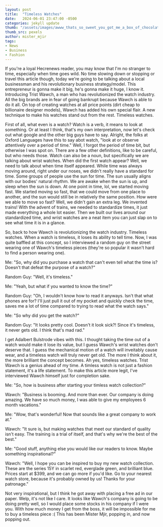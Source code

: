 ```yaml
---
layout: post
title:  "Timeless Watches"
date:   2024-06-01 23:47:00 -0500
categories: jekyll update
thumb: "/assets/images/awww_thats_so_sweet_you_got_me_a_box_of_chocolates_wait_a_minute_these_are_just_watches_well_i_gotta_hand_it_to_you_its_a_nice_gift.jpg"
thumb_src: pexels
author: mister_mjir
tags:
- News
- Business
- Fashion
---
```

If you're a loyal Hecrenews reader, you may know that I'm no stranger to time, especially when time goes wild. No time slowing down or stopping or travel
this article though, today we're going to be talking about a local businessman and his revolutionary business strategy/model. This entrepreneur is
gonna make it big, he's gonna make it huge, I know it. Introducing Trist Wawch, a man who has revolutionized the watch industry. All the big brands are
in fear of going bankrupt because Wawch is able to do it all. On top of creating watches at all price points (dirt cheap to billionaire designer
models), Wawch has added his own special flair. A new technique to make his watches stand out from the rest. Timeless watches.

First of all, what even is a watch? Watch is a verb, it means to look at something. Or at least I think, that's my own interpretation, now let's check
out what google and the other big guys have to say. Alright, the folks at Oxford Languages have this to say abot watch, "look at or observe attentively 
over a period of time." Well, I forgot the period of time bit, but otherwise I was spot on. There are a few other definitions, like to be careful,
but who needs those. Watch can also be a noun, but specifically we are talking about wrist watches. When did the first watch appear? Well, we need to
talk about when time itself appeared. While time was always moving around, right under our noses, we didn't really have a standard for time. Some groups
of people use the sun for time. The sun usually aligns with our bodies' natural rhythm. We are awake when the sun is up, and sleep when the sun is down.
At one point in time, lol, we started moving fast. We started moving so fast, that we could move from one place to another, and the sun would still be in relatively
the same position. How were we able to move so fast? Well, we didn't gain an extra leg. We invented trains! With the advent of trains, we needed to standardize times,
it just made everything a whole lot easier. Then we built our lives around our standardized time, and wrist watches are a neat item you can just slap on to see what
time it is in a glance. 

So, back to how Wawch is revolutionizing the watch industry. Timeless watches. When a watch is timeless, it loses its ability to tell time. Now, I was quite baffled
at this concept, so I interviewed a random guy on the street wearing one of Wawch's timeless pieces (they're so popular it wasn't hard to find a person wearing one).

Me: "So, why did you purchase a watch that can't even tell what the time is? Doesn't that defeat the purpose of a watch?"

Random Guy: "Well, it's timeless."

Me: "Yeah, but what if you wanted to know the time?"

Random Guy: "Oh, I wouldn't know how to read it anyways. Isn't that what phones are for? I'll just pull it out of my pocket and quickly check the time, saves me a lot
of time compared to trying to read what the watch says."

Me: "So why did you get the watch?"

Random Guy: "It looks pretty cool. Doesn't it look sick?! Since it's timeless, it never gets old. I think that's mad rad."

I get Adalbert Bulstrode vibes with this. I thought taking the time out of a watch would make it lose its value, but I guess Wawch's wrist watches don't deserve that.
I guess the mechanical motion of a watch will inveitably cause wear, and a timeless watch will truly never get old. The more I think about it, the more brilliant the
concept becomes. Ah yes, timeless watches. Trist Wawch is a genius ahead of my time. A timless watch is not just a fashion statement, it's a life statement. To make
this article more legit, I've interviewed Wawch himself just for completion sake.

Me: "So, how is business after starting your timless watch collection?"

Wawch: "Business is booming. And more than ever. Our company is doing amazing. We have so much money, I was able to give my employees 6 month vacations."

Me: "Wow, that's wonderful! Now that sounds like a great company to work at."

Wawch: "It sure is, but making watches that meet our standard of quality isn't easy. The training is a trial of itself, and that's why we're the best of the best."

Me: "Good stuff, anything else you would like our readers to know. Maybe something inspirational?"

Wawch: "Well, I hope you can be inspired to buy my new watch collection. These are the series 15Y in scarlet red, everglade green, and brilliant blue. Prices start at
$399, and we can go more if you'd like. Go to your nearest watch store, because it's probably owned by us! Thanks for your patronage."

Not very inspirational, but I think he got away with placing a free ad in our paper. Welp, it's not like I care. It looks like Wawch's company is going to be doing
pretty well, so I would place some stocks in his company if I were you. With how much money I get from the boss, it will be impossible for me to buy a timeless piece :(
This has been Mister Mjir, popping in, and now popping out.
